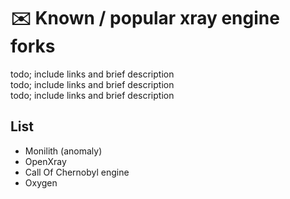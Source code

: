 # ✉️ Known / popular xray engine forks

todo; include links and brief description <br/>
todo; include links and brief description <br/>
todo; include links and brief description <br/>

## List

- Monilith (anomaly)
- OpenXray
- Call Of Chernobyl engine
- Oxygen
